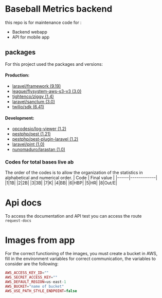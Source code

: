 # Baseball Metrics backend
this repo is for maintenance code for :
- Backend webapp
- API for mobile app

## packages
For this project used the packages and versions:
#### Production:
- [laravel/framework (9.19)](https://packagist.org/packages/laravel/laravel)
- [league/flysystem-aws-s3-v3 (3.0)](https://packagist.org/packages/league/flysystem-aws-s3-v3)
- [tightenco/ziggy (1.4)](https://packagist.org/packages/tightenco/ziggy)
- [laravel/sanctum (3.0)](https://packagist.org/packages/laravel/sanctum)
- [twilio/sdk (6.41)](https://packagist.org/packages/twilio/sdk)

#### Development:
- [opcodesio/log-viewer (1.2)](https://packagist.org/packages/opcodesio/log-viewer)
- [pestphp/pest (1.21)](https://packagist.org/packages/pestphp/pest)
- [pestphp/pest-plugin-laravel (1.2)](https://packagist.org/packages/pestphp/pest-plugin-laravel)
- [laravel/pint (1.0)](https://packagist.org/packages/laravel/pint)
- [nunomaduro/larastan (1.0)](https://packagist.org/packages/nunomaduro/larastan)


### Codes for total bases live ab
The order of the codes is to allow the organization of the statistics in alphabetical and numerical order.
| Code | Final value |
|------|-------------|
|1|1B|
|2|2B|
|3|3B|
|7|K|
|4|BB|
|6|HBP|
|5|HR|
|8|Out/E|

# Api docs 
To access the documentation and API test you can access the route
`request-docs`


# Images from app
For the correct functioning of the images, you must create a bucket in AWS, fill in the environment variables for correct communication, the variables to consider are the following:
```php
AWS_ACCESS_KEY_ID=""
AWS_SECRET_ACCESS_KEY=""
AWS_DEFAULT_REGION=us-east-1
AWS_BUCKET="name of bucket"
AWS_USE_PATH_STYLE_ENDPOINT=false
```

